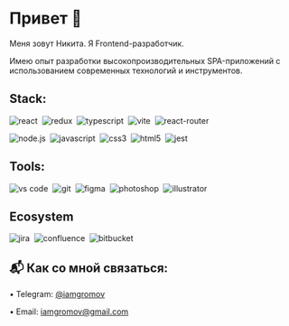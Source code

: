 # Привет 🖖

Меня зовут Никита. Я Frontend-разработчик.

Имею опыт разработки высокопроизводительных SPA-приложений с использованием современных технологий и инструментов.

## Stack:

<img alt="react" src="https://img.shields.io/badge/react-61DAFB.svg?&style=for-the-badge&logo=react&logoColor=fff" />&nbsp;
<img alt="redux" src="https://img.shields.io/badge/redux-%23593d88.svg?style=for-the-badge&logo=redux&logoColor=fff" />&nbsp;
<img alt="typescript" src="https://img.shields.io/badge/typescript-007ACC.svg?&style=for-the-badge&logo=typescript&logoColor=fff" />&nbsp;
<img alt="vite" src="https://img.shields.io/badge/vite-%23646CFF.svg?style=for-the-badge&logo=vite&logoColor=fff" />&nbsp;
<img alt="react-router" src="https://img.shields.io/badge/react router-F54250.svg?&style=for-the-badge&logo=react-router&logoColor=fff" />&nbsp;

<img alt="node.js" src="https://img.shields.io/badge/node.js-83CE28.svg?&style=for-the-badge&logo=node.js&logoColor=fff" />&nbsp;
<img alt="javascript" src="https://img.shields.io/badge/javascript-FEDC20.svg?&style=for-the-badge&logo=javascript&logoColor=fff" />&nbsp;
<img alt="css3" src="https://img.shields.io/badge/css-14A0DC.svg?&style=for-the-badge&logo=css3&logoColor=fff" />&nbsp;
<img alt="html5" src="https://img.shields.io/badge/html-F36837.svg?&style=for-the-badge&logo=html5&logoColor=fff" />&nbsp;
<img alt="jest" src="https://img.shields.io/badge/jest-99425B.svg?&style=for-the-badge&logo=jest&logoColor=fff" />&nbsp;

## Tools:

<img alt="vs code" src="https://img.shields.io/badge/vs code-24AEF4.svg?&style=for-the-badge&logo=visual-studio-code&logoColor=fff" />&nbsp;
<img alt="git" src="https://img.shields.io/badge/git-F05033.svg?&style=for-the-badge&logo=git&logoColor=fff" />&nbsp;
<img alt="figma" src="https://img.shields.io/badge/figma-A259FF.svg?&style=for-the-badge&logo=figma&logoColor=fff" />&nbsp;
<img alt="photoshop" src="https://img.shields.io/badge/photoshop-229BFF.svg?&style=for-the-badge&logo=adobe-photoshop&logoColor=fff" />&nbsp;
<img alt="illustrator" src="https://img.shields.io/badge/illustrator-%23FF9A00.svg?style=for-the-badge&logo=adobe%20illustrator&logoColor=fff" />&nbsp;

## Ecosystem

<img alt="jira" src="https://img.shields.io/badge/jira-%230A0FFF.svg?style=for-the-badge&logo=jira&logoColor=fff" />&nbsp;
<img alt="confluence" src="https://img.shields.io/badge/confluence-%23172BF4.svg?style=for-the-badge&logo=confluence&logoColor=fff" />&nbsp;
<img alt="bitbucket" src="https://img.shields.io/badge/bitbucket-%230047B3.svg?style=for-the-badge&logo=bitbucket&logoColor=fff" />&nbsp;

## 📬 Как со мной связаться:

• Telegram: [@iamgromov](https://t.me/iamgromov)

• Email: iamgromov@gmail.com
